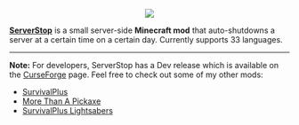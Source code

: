 <p align="center"><img src="https://coolsimulations.net/wp-content/uploads/2019/03/serverstop_logo_HD.png"></p>

**[ServerStop](https://curseforge.com/minecraft/mc-mods/serverstop-fabric)** is a small server-side **Minecraft mod** that auto-shutdowns a server at a certain time on a certain day. Currently supports 33 languages.

-----------------

**Note:** For developers, ServerStop has a Dev release which is available on the [CurseForge](https://curseforge.com/minecraft/mc-mods/serverstop-fabric) page.
Feel free to check out some of my other mods:
 * [SurvivalPlus](https://curseforge.com/minecraft/mc-mods/survivalplus-fabric)
 * [More Than A Pickaxe](https://curseforge.com/minecraft/mc-mods/more-than-a-pickaxe-fabric)
 * [SurvivalPlus Lightsabers](https://curseforge.com/minecraft/mc-mods/survivalplus-lightsabers-fabric)